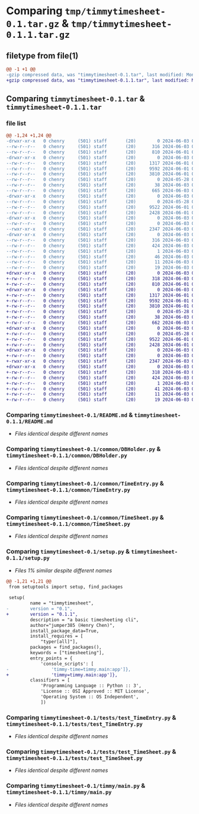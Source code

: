 # Comparing `tmp/timmytimesheet-0.1.tar.gz` & `tmp/timmytimesheet-0.1.1.tar.gz`

## filetype from file(1)

```diff
@@ -1 +1 @@
-gzip compressed data, was "timmytimesheet-0.1.tar", last modified: Mon Jun  3 05:13:38 2024, max compression
+gzip compressed data, was "timmytimesheet-0.1.1.tar", last modified: Mon Jun  3 05:19:30 2024, max compression
```

## Comparing `timmytimesheet-0.1.tar` & `timmytimesheet-0.1.1.tar`

### file list

```diff
@@ -1,24 +1,24 @@
-drwxr-xr-x   0 chenry     (501) staff       (20)        0 2024-06-03 05:13:38.155991 timmytimesheet-0.1/
--rw-r--r--   0 chenry     (501) staff       (20)      316 2024-06-03 05:13:38.155819 timmytimesheet-0.1/PKG-INFO
--rw-r--r--   0 chenry     (501) staff       (20)      810 2024-06-01 03:56:36.000000 timmytimesheet-0.1/README.md
-drwxr-xr-x   0 chenry     (501) staff       (20)        0 2024-06-03 05:13:38.154139 timmytimesheet-0.1/common/
--rw-r--r--   0 chenry     (501) staff       (20)     1317 2024-06-01 03:56:36.000000 timmytimesheet-0.1/common/DBHolder.py
--rw-r--r--   0 chenry     (501) staff       (20)     9592 2024-06-01 03:56:36.000000 timmytimesheet-0.1/common/TimeEntry.py
--rw-r--r--   0 chenry     (501) staff       (20)     3810 2024-06-01 05:03:53.000000 timmytimesheet-0.1/common/TimeSheet.py
--rw-r--r--   0 chenry     (501) staff       (20)        0 2024-05-28 05:04:55.000000 timmytimesheet-0.1/common/__init__.py
--rw-r--r--   0 chenry     (501) staff       (20)       38 2024-06-03 05:13:38.156025 timmytimesheet-0.1/setup.cfg
--rw-r--r--   0 chenry     (501) staff       (20)      665 2024-06-03 05:13:27.000000 timmytimesheet-0.1/setup.py
-drwxr-xr-x   0 chenry     (501) staff       (20)        0 2024-06-03 05:13:38.154522 timmytimesheet-0.1/tests/
--rw-r--r--   0 chenry     (501) staff       (20)        0 2024-05-28 05:05:06.000000 timmytimesheet-0.1/tests/__init__.py
--rw-r--r--   0 chenry     (501) staff       (20)     9522 2024-06-01 03:56:36.000000 timmytimesheet-0.1/tests/test_TimeEntry.py
--rw-r--r--   0 chenry     (501) staff       (20)     2428 2024-06-01 05:04:57.000000 timmytimesheet-0.1/tests/test_TimeSheet.py
-drwxr-xr-x   0 chenry     (501) staff       (20)        0 2024-06-03 05:13:38.154806 timmytimesheet-0.1/timmy/
--rw-r--r--   0 chenry     (501) staff       (20)        0 2024-06-03 04:30:47.000000 timmytimesheet-0.1/timmy/__init__.py
--rwxr-xr-x   0 chenry     (501) staff       (20)     2347 2024-06-03 04:40:39.000000 timmytimesheet-0.1/timmy/main.py
-drwxr-xr-x   0 chenry     (501) staff       (20)        0 2024-06-03 05:13:38.155616 timmytimesheet-0.1/timmytimesheet.egg-info/
--rw-r--r--   0 chenry     (501) staff       (20)      316 2024-06-03 05:13:38.000000 timmytimesheet-0.1/timmytimesheet.egg-info/PKG-INFO
--rw-r--r--   0 chenry     (501) staff       (20)      424 2024-06-03 05:13:38.000000 timmytimesheet-0.1/timmytimesheet.egg-info/SOURCES.txt
--rw-r--r--   0 chenry     (501) staff       (20)        1 2024-06-03 05:13:38.000000 timmytimesheet-0.1/timmytimesheet.egg-info/dependency_links.txt
--rw-r--r--   0 chenry     (501) staff       (20)       46 2024-06-03 05:13:38.000000 timmytimesheet-0.1/timmytimesheet.egg-info/entry_points.txt
--rw-r--r--   0 chenry     (501) staff       (20)       11 2024-06-03 05:13:38.000000 timmytimesheet-0.1/timmytimesheet.egg-info/requires.txt
--rw-r--r--   0 chenry     (501) staff       (20)       19 2024-06-03 05:13:38.000000 timmytimesheet-0.1/timmytimesheet.egg-info/top_level.txt
+drwxr-xr-x   0 chenry     (501) staff       (20)        0 2024-06-03 05:19:30.102187 timmytimesheet-0.1.1/
+-rw-r--r--   0 chenry     (501) staff       (20)      318 2024-06-03 05:19:30.101999 timmytimesheet-0.1.1/PKG-INFO
+-rw-r--r--   0 chenry     (501) staff       (20)      810 2024-06-01 03:56:36.000000 timmytimesheet-0.1.1/README.md
+drwxr-xr-x   0 chenry     (501) staff       (20)        0 2024-06-03 05:19:30.100230 timmytimesheet-0.1.1/common/
+-rw-r--r--   0 chenry     (501) staff       (20)     1317 2024-06-01 03:56:36.000000 timmytimesheet-0.1.1/common/DBHolder.py
+-rw-r--r--   0 chenry     (501) staff       (20)     9592 2024-06-01 03:56:36.000000 timmytimesheet-0.1.1/common/TimeEntry.py
+-rw-r--r--   0 chenry     (501) staff       (20)     3810 2024-06-01 05:03:53.000000 timmytimesheet-0.1.1/common/TimeSheet.py
+-rw-r--r--   0 chenry     (501) staff       (20)        0 2024-05-28 05:04:55.000000 timmytimesheet-0.1.1/common/__init__.py
+-rw-r--r--   0 chenry     (501) staff       (20)       38 2024-06-03 05:19:30.102220 timmytimesheet-0.1.1/setup.cfg
+-rw-r--r--   0 chenry     (501) staff       (20)      662 2024-06-03 05:19:11.000000 timmytimesheet-0.1.1/setup.py
+drwxr-xr-x   0 chenry     (501) staff       (20)        0 2024-06-03 05:19:30.100665 timmytimesheet-0.1.1/tests/
+-rw-r--r--   0 chenry     (501) staff       (20)        0 2024-05-28 05:05:06.000000 timmytimesheet-0.1.1/tests/__init__.py
+-rw-r--r--   0 chenry     (501) staff       (20)     9522 2024-06-01 03:56:36.000000 timmytimesheet-0.1.1/tests/test_TimeEntry.py
+-rw-r--r--   0 chenry     (501) staff       (20)     2428 2024-06-01 05:04:57.000000 timmytimesheet-0.1.1/tests/test_TimeSheet.py
+drwxr-xr-x   0 chenry     (501) staff       (20)        0 2024-06-03 05:19:30.100971 timmytimesheet-0.1.1/timmy/
+-rw-r--r--   0 chenry     (501) staff       (20)        0 2024-06-03 04:30:47.000000 timmytimesheet-0.1.1/timmy/__init__.py
+-rwxr-xr-x   0 chenry     (501) staff       (20)     2347 2024-06-03 04:40:39.000000 timmytimesheet-0.1.1/timmy/main.py
+drwxr-xr-x   0 chenry     (501) staff       (20)        0 2024-06-03 05:19:30.101770 timmytimesheet-0.1.1/timmytimesheet.egg-info/
+-rw-r--r--   0 chenry     (501) staff       (20)      318 2024-06-03 05:19:30.000000 timmytimesheet-0.1.1/timmytimesheet.egg-info/PKG-INFO
+-rw-r--r--   0 chenry     (501) staff       (20)      424 2024-06-03 05:19:30.000000 timmytimesheet-0.1.1/timmytimesheet.egg-info/SOURCES.txt
+-rw-r--r--   0 chenry     (501) staff       (20)        1 2024-06-03 05:19:30.000000 timmytimesheet-0.1.1/timmytimesheet.egg-info/dependency_links.txt
+-rw-r--r--   0 chenry     (501) staff       (20)       41 2024-06-03 05:19:30.000000 timmytimesheet-0.1.1/timmytimesheet.egg-info/entry_points.txt
+-rw-r--r--   0 chenry     (501) staff       (20)       11 2024-06-03 05:19:30.000000 timmytimesheet-0.1.1/timmytimesheet.egg-info/requires.txt
+-rw-r--r--   0 chenry     (501) staff       (20)       19 2024-06-03 05:19:30.000000 timmytimesheet-0.1.1/timmytimesheet.egg-info/top_level.txt
```

### Comparing `timmytimesheet-0.1/README.md` & `timmytimesheet-0.1.1/README.md`

 * *Files identical despite different names*

### Comparing `timmytimesheet-0.1/common/DBHolder.py` & `timmytimesheet-0.1.1/common/DBHolder.py`

 * *Files identical despite different names*

### Comparing `timmytimesheet-0.1/common/TimeEntry.py` & `timmytimesheet-0.1.1/common/TimeEntry.py`

 * *Files identical despite different names*

### Comparing `timmytimesheet-0.1/common/TimeSheet.py` & `timmytimesheet-0.1.1/common/TimeSheet.py`

 * *Files identical despite different names*

### Comparing `timmytimesheet-0.1/setup.py` & `timmytimesheet-0.1.1/setup.py`

 * *Files 1% similar despite different names*

```diff
@@ -1,21 +1,21 @@
 from setuptools import setup, find_packages
 
 setup(
         name = "timmytimesheet",
-        version = "0.1",
+        version = "0.1.1",
         description = "a basic timesheeting cli",
         author="jumper385 (Henry Chen)",
         install_package_data=True,
         install_requires = [
             "typer[all]"],
         packages = find_packages(),
         keywords = ["timesheeting"],
         entry_points = {
             'console_scripts': [
-                'timmy-time=timmy.main:app']},
+                'timmy=timmy.main:app']},
         classifiers = [
             'Programming Language :: Python :: 3',
             'License :: OSI Approved :: MIT License',
             'Operating System :: OS Independent',
             ])
```

### Comparing `timmytimesheet-0.1/tests/test_TimeEntry.py` & `timmytimesheet-0.1.1/tests/test_TimeEntry.py`

 * *Files identical despite different names*

### Comparing `timmytimesheet-0.1/tests/test_TimeSheet.py` & `timmytimesheet-0.1.1/tests/test_TimeSheet.py`

 * *Files identical despite different names*

### Comparing `timmytimesheet-0.1/timmy/main.py` & `timmytimesheet-0.1.1/timmy/main.py`

 * *Files identical despite different names*

